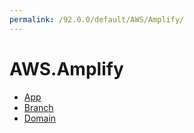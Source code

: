 ```yaml
---
permalink: /92.0.0/default/AWS/Amplify/
---
```


# AWS.Amplify



* [App](App.md)
* [Branch](Branch.md)
* [Domain](Domain.md)
